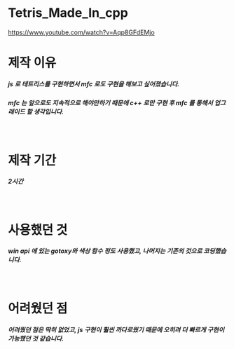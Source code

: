 # Tetris_Made_In_cpp

https://www.youtube.com/watch?v=Aqp8GFdEMjo
</br>

# 제작 이유

##### js 로 테트리스를 구현하면서 mfc 로도 구현을 해보고 싶어졌습니다.
##### mfc 는 앞으로도 지속적으로 해야만하기 때문에 c++ 로만 구현 후 mfc 를 통해서 업그레이드 할 생각입니다. 

</br>

# 제작 기간

##### 2시간

</br>

# 사용했던 것

##### win api 에 있는 gotoxy와 색상 함수 정도 사용했고, 나머지는 기존의 것으로 코딩했습니다.

</br>

# 어려웠던 점

##### 어려웠던 점은 딱히 없었고, js 구현이 훨씬 까다로웠기 때문에 오히려 더 빠르게 구현이 가능했던 것 같습니다.
